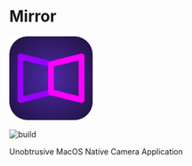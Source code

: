 # Mirror

<img height="150" src="https://github.com/bnidevs/Mirror/blob/main/Mirror/Mirror/Assets.xcassets/AppIcon.appiconset/1024.png">

![build](https://github.com/bnidevs/Mirror/actions/workflows/xcodebuild.yml/badge.svg)

Unobtrusive MacOS Native Camera Application

